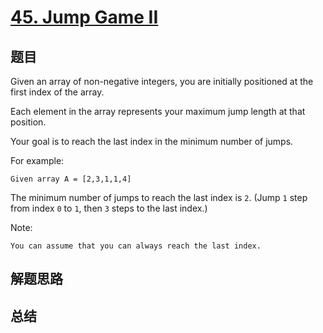 # [45. Jump Game II](https://leetcode.com/problems/jump-game-ii/)

## 题目
Given an array of non-negative integers, you are initially positioned at the first index of the array.

Each element in the array represents your maximum jump length at that position.

Your goal is to reach the last index in the minimum number of jumps.

For example:
```
Given array A = [2,3,1,1,4]
```
The minimum number of jumps to reach the last index is `2`. (Jump `1` step from index `0` to `1`, then `3` steps to the last index.)

Note:
```
You can assume that you can always reach the last index.
```

## 解题思路


## 总结


